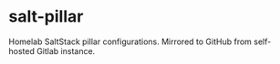 # salt-pillar

Homelab SaltStack pillar configurations. Mirrored to GitHub from self-hosted Gitlab instance.

